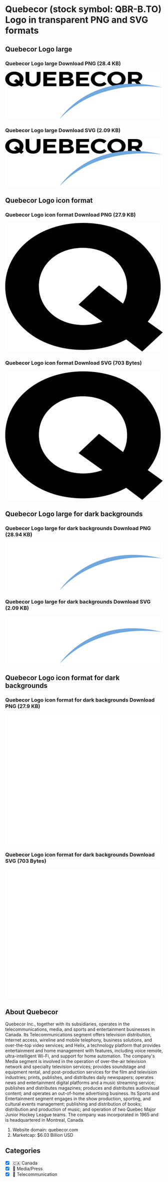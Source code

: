 # Quebecor (stock symbol: QBR-B.TO) Logo in transparent PNG and SVG formats

## Quebecor Logo large

### Quebecor Logo large Download PNG (28.4 KB)

![Quebecor Logo large Download PNG (28.4 KB)](/img/orig/QBR-B.TO_BIG-4039efe9.png)

### Quebecor Logo large Download SVG (2.09 KB)

![Quebecor Logo large Download SVG (2.09 KB)](/img/orig/QBR-B.TO_BIG-224468b7.svg)

## Quebecor Logo icon format

### Quebecor Logo icon format Download PNG (27.9 KB)

![Quebecor Logo icon format Download PNG (27.9 KB)](/img/orig/QBR-B.TO-78d7cb75.png)

### Quebecor Logo icon format Download SVG (703 Bytes)

![Quebecor Logo icon format Download SVG (703 Bytes)](/img/orig/QBR-B.TO-3940f1f5.svg)

## Quebecor Logo large for dark backgrounds

### Quebecor Logo large for dark backgrounds Download PNG (28.94 KB)

![Quebecor Logo large for dark backgrounds Download PNG (28.94 KB)](/img/orig/QBR-B.TO_BIG.D-dc5c69a7.png)

### Quebecor Logo large for dark backgrounds Download SVG (2.09 KB)

![Quebecor Logo large for dark backgrounds Download SVG (2.09 KB)](/img/orig/QBR-B.TO_BIG.D-4dd36fcc.svg)

## Quebecor Logo icon format for dark backgrounds

### Quebecor Logo icon format for dark backgrounds Download PNG (27.9 KB)

![Quebecor Logo icon format for dark backgrounds Download PNG (27.9 KB)](/img/orig/QBR-B.TO.D-8ced346a.png)

### Quebecor Logo icon format for dark backgrounds Download SVG (703 Bytes)

![Quebecor Logo icon format for dark backgrounds Download SVG (703 Bytes)](/img/orig/QBR-B.TO.D-a50a25cc.svg)

## About Quebecor

Quebecor Inc., together with its subsidiaries, operates in the telecommunications, media, and sports and entertainment businesses in Canada. Its Telecommunications segment offers television distribution, Internet access, wireline and mobile telephony, business solutions, and over-the-top video services; and Helix, a technology platform that provides entertainment and home management with features, including voice remote, ultra-intelligent Wi-Fi, and support for home automation. The company's Media segment is involved in the operation of over-the-air television network and specialty television services; provides soundstage and equipment rental, and post-production services for the film and television industries; prints, publishes, and distributes daily newspapers; operates news and entertainment digital platforms and a music streaming service; publishes and distributes magazines; produces and distributes audiovisual content; and operates an out-of-home advertising business. Its Sports and Entertainment segment engages in the show production, sporting, and cultural events management; publishing and distribution of books; distribution and production of music; and operation of two Quebec Major Junior Hockey League teams. The company was incorporated in 1965 and is headquartered in Montreal, Canada.

1. Website domain: quebecor.com
2. Marketcap: $6.03 Billion USD


## Categories
- [x] 🇨🇦 Canada
- [x] 📰 Media/Press
- [x] 📡 Telecommunication
